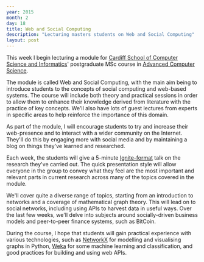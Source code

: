 ```yaml
---
year: 2015
month: 2
day: 18
title: Web and Social Computing
description: "Lecturing masters students on Web and Social Computing"
layout: post
---
```


<p>This week I begin lecturing a module for <a href="http://cs.cf.ac.uk" target="_blank">Cardiff School of Computer Science and Informatics</a>' postgraduate MSc course in <a href="http://courses.cardiff.ac.uk/postgraduate/course/detail/p071.html" target="_blank">Advanced Computer Science</a>.</p>

<p>The module is called Web and Social Computing, with the main aim being to introduce students to the concepts of social computing and web-based systems. The course will include both theory and practical sessions in order to allow them to enhance their knowledge derived from literature with the practice of key concepts. We'll also have lots of guest lectures from experts in specific areas to help reinforce the importance of this domain.</p>

<p>As part of the module, I will encourage students to try and increase their web-presence and to interact with a wider community on the Internet. They'll do this by engaging more with social media and by maintaining a blog on things they've learned and researched.</p>

<p>Each week, the students will give a 5-minute <a href="http://en.wikipedia.org/wiki/Ignite_%28event%29" target="_blank">Ignite-format</a> talk on the research they've carried out. The quick presentation style will allow everyone in the group to convey what they feel are the most important and relevant parts in current research across many of the topics covered in the module.</p>

<p>We'll cover quite a diverse range of topics, starting from an introduction to networks and a coverage of mathematical graph theory. This will lead on to social networks, including using APIs to harvest data in useful ways. Over the last few weeks, we'll delve into subjects around socially-driven business models and peer-to-peer finance systems, such as BitCoin.</p>

<p>During the course, I hope that students will gain practical experience with various technologies, such as <a href="https://networkx.github.io" target="_blank">NetworkX</a> for modelling and visualising graphs in Python, <a href="http://www.cs.waikato.ac.nz/ml/weka" target="_blank">Weka</a> for some machine learning and classification, and good practices for building and using web APIs.</p>
